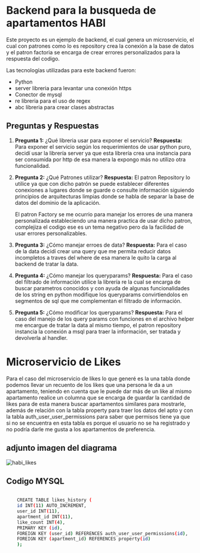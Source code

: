 # Backend para la busqueda de apartamentos HABI

Este proyecto es un ejemplo de backend, el cual genera un microservicio, el cual con patrones como lo es repository crea la conexión a la base de datos y el patron factoria se encarga de crear errores personalizados para la respuesta del codigo.

Las tecnologías utilizadas para este backend fueron:

- Python
- server libreria para levantar una conexión https
- Conector de mysql
- re libreria para el uso de regex
- abc libreria para crear clases abstractas

## Preguntas y Respuestas

1. **Pregunta 1:** ¿Qué libreria usar para exponer el servicio?
    **Respuesta:** Para exponer el servicio según los requerimientos de usar python puro, decidí usar la librería server ya que esta librería crea una instancia para ser consumida por http de esa manera la expongo más no utilizo otra funcionalidad.

2. **Pregunta 2:** ¿Qué Patrones utilizar?
    **Respuesta:** El patron Repository lo utilice ya que con dicho patrón se puede establecer diferentes conexiones a lugares donde se guarde o consulte información siguiendo principios de arquitecturas limpias donde se habla de separar la base de datos del dominio de la aplicación.

    El patron Factory se me ocurrio para manejar los errores de una manera personalizada estableciendo una manera practica de usar dicho patron, complejiza el codigo ese es un tema negativo pero da la facilidad de usar errores personalizables.

3. **Pregunta 3:** ¿Cómo manejar erroes de data?
    **Respuesta:** Para el caso de la data decidí crear una query que me permita reducir datos incompletos a traves del where de esa manera le quito la carga al backend de tratar la data.

4. **Pregunta 4:** ¿Cómo manejar los queryparams?
    **Respuesta:** Para el caso del filtrado de información utilice la librería re la cual se encarga de buscar parametros conocidos y con ayuda de algunas funcionalidades de los string en python modifique los queryparams convirtiendolos en segmentos de sql que me complementan el filtrado de información.

5. **Pregunta 5:** ¿Cómo modificar los queryparams?
    **Respuesta:** Para el caso del manejo de los query params con funciones en el archivo helper me encargue de tratar la data  al mismo tiempo, el patron repository instancia la conexión a msql para traer la información, ser tratada y devolverla al handler.


# Microservicio de Likes

Para el caso del microservicio de likes lo que generé es la una tabla donde podemos llevar un recuento de los likes que una persona le da a un apartamento, teniendo en cuenta que le puede dar más de un like al mismo apartamento realice un columna que se encarga de guardar la cantidad de likes para de esta manera buscar apartamentos similares para mostrarle, además de relación con la tabla property para traer los datos del apto y con la tabla auth_user_user_permissions para saber que permisos tiene ya que si no se encuentra en esta tabla es porque el usuario no se ha registrado y no podría darle me gusta a los apartamentos de preferencia.

## adjunto imagen del diagrama

![habi_likes](microservice_aparments/microservice_like/habi_likes.jpg)

## Codigo MYSQL

```bash

    CREATE TABLE likes_history (
    id INT(11) AUTO_INCREMENT,
    user_id INT(11),
    apartment_id INT(11),
    like_count INT(4),
    PRIMARY KEY (id),
    FOREIGN KEY (user_id) REFERENCES auth_user_user_permissions(id),
    FOREIGN KEY (apartment_id) REFERENCES property(id)
    );

```